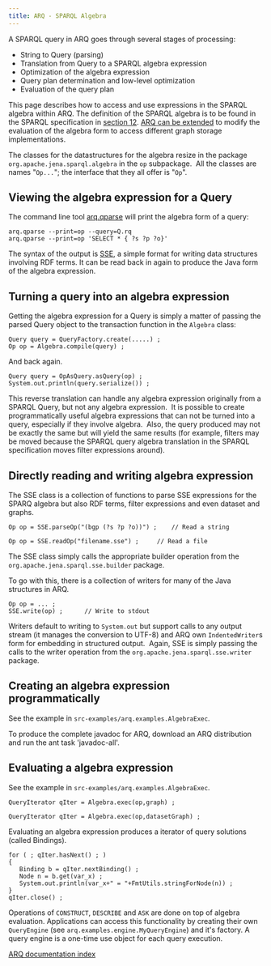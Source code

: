 ```yaml
---
title: ARQ - SPARQL Algebra
---
```


A SPARQL query in ARQ goes through several stages of processing:

-   String to Query (parsing)
-   Translation from Query to a SPARQL algebra expression
-   Optimization of the algebra expression
-   Query plan determination and low-level optimization
-   Evaluation of the query plan

This page describes how to access and use expressions in the SPARQL
algebra within ARQ. The definition of the SPARQL algebra is to be
found in the SPARQL specification in
[section 12](http://www.w3.org/TR/sparql11-query/#sparqlDefinition).
[ARQ can be extended](arq-query-eval.html) to modify the evaluation
of the algebra form to access different graph storage
implementations.

The classes for the datastructures for the algebra resize in the
package `org.apache.jena.sparql.algebra` in the `op` subpackage. 
All the classes are names "`Op...`"; the interface that they all
offer is "`Op`".

## Viewing the algebra expression for a Query

The command line tool [arq.qparse](cmds.html#arq.qparse) will print
the algebra form of a query:

    arq.qparse --print=op --query=Q.rq
    arq.qparse --print=op 'SELECT * { ?s ?p ?o}'

The syntax of the output is [SSE](../notes/sse.html), a
simple format for writing data structures involving RDF terms. It
can be read back in again to produce the Java form of the algebra
expression.

## Turning a query into an algebra expression

Getting the algebra expression for a Query is simply a matter of
passing the parsed Query object to the transaction function in the
`Algebra` class:

    Query query = QueryFactory.create(.....) ;
    Op op = Algebra.compile(query) ;

And back again.

    Query query = OpAsQuery.asQuery(op) ;
    System.out.println(query.serialize()) ;

This reverse translation can handle any algebra expression
originally from a SPARQL Query, but not any algebra expression.  It
is possible to create programmatically useful algebra expressions
that can not be turned into a query, especially if they involve
algebra.  Also, the query produced may not be exactly the same but
will yield the same results (for example, filters may be moved
because the SPARQL query algebra translation in the SPARQL
specification moves filter expressions around).

## Directly reading and writing algebra expression

The SSE class is a collection of functions to parse SSE expressions
for the SPARQ algebra but also RDF terms, filter expressions and
even dataset and graphs.

    Op op = SSE.parseOp("(bgp (?s ?p ?o))") ;    // Read a string

    Op op = SSE.readOp("filename.sse") ;     // Read a file

The SSE class simply calls the appropriate builder operation from
the `org.apache.jena.sparql.sse.builder` package.

To go with this, there is a collection of writers for many of the
Java structures in ARQ. 

    Op op = ... ;
    SSE.write(op) ;      // Write to stdout

Writers default to writing to `System.out` but support calls to any
output stream (it manages the conversion to UTF-8) and ARQ own
`IndentedWriter`s form for embedding in structured output.  Again,
SSE is simply passing the calls to the writer operation from the
`org.apache.jena.sparql.sse.writer` package.

## Creating an algebra expression programmatically

See the example in `src-examples/arq.examples.AlgebraExec`.

To produce the complete javadoc for ARQ, download an ARQ
distribution and run the ant task 'javadoc-all'.

## Evaluating a algebra expression

See the example in `src-examples/arq.examples.AlgebraExec`.

    QueryIterator qIter = Algebra.exec(op,graph) ;

    QueryIterator qIter = Algebra.exec(op,datasetGraph) ;

Evaluating an algebra expression produces a iterator of query
solutions (called Bindings).

    for ( ; qIter.hasNext() ; )
    {
       Binding b = qIter.nextBinding() ;
       Node n = b.get(var_x) ;
       System.out.println(var_x+" = "+FmtUtils.stringForNode(n)) ;
    }
    qIter.close() ;

Operations of `CONSTRUCT`, `DESCRIBE` and `ASK` are done on top
of algebra evaluation. Applications can access this functionality
by creating their own `QueryEngine` (see
`arq.examples.engine.MyQueryEngine`) and it's factory. A query
engine is a one-time use object for each query execution.

[ARQ documentation index](index.html)

